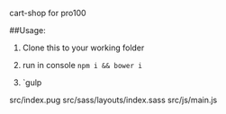 cart-shop for pro100

##Usage:

1. Clone this to your working folder

2. run in console `npm i && bower i`

3. `gulp

src/index.pug
src/sass/layouts/index.sass
src/js/main.js


